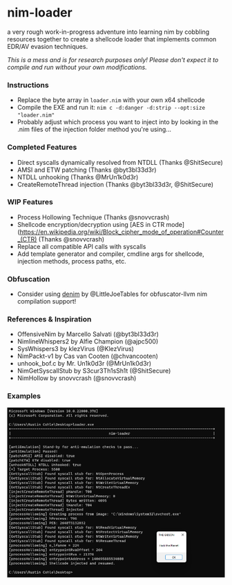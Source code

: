 # nim-loader 

a very rough work-in-progress adventure into learning nim by cobbling resources together to create 
a shellcode loader that implements common EDR/AV evasion techniques.

*This is a mess and is for research purposes only! Please don't expect it to compile and run without your own modifications.*


### Instructions
- Replace the byte array in `loader.nim` with your own x64 shellcode
- Compile the EXE and run it: `nim c -d:danger -d:strip --opt:size "loader.nim"`
- Probably adjust which process you want to inject into by looking in the .nim files of the injection folder method you're using...

### Completed Features
- Direct syscalls dynamically resolved from NTDLL (Thanks @ShitSecure)
- AMSI and ETW patching (Thanks @byt3bl33d3r)
- NTDLL unhooking (Thanks @MrUn1k0d3r)
- CreateRemoteThread injection (Thanks @byt3bl33d3r, @ShitSecure)

### WIP Features
- Process Hollowing Technique (Thanks @snovvcrash)
- Shellcode encryption/decryption using [AES in CTR mode](https://en.wikipedia.org/wiki/Block_cipher_mode_of_operation#Counter_(CTR) (Thanks @snovvcrash)
- Replace all compatible API calls with syscalls
- Add template generator and compiler, cmdline args for shellcode, injection methods, process paths, etc.

### Obfuscation
- Consider using [denim](https://github.com/moloch--/denim) by @LittleJoeTables for obfuscator-llvm nim compilation support!


### References & Inspiration
- OffensiveNim by Marcello Salvati (@byt3bl33d3r)
- NimlineWhispers2 by Alfie Champion (@ajpc500)
- SysWhispers3 by klezVirus (@KlezVirus)
- NimPackt-v1 by Cas van Cooten (@chvancooten)
- unhook_bof.c by Mr. Un1k0d3r (@MrUn1k0d3r)
- NimGetSyscallStub by S3cur3Th1sSh1t (@ShitSecure)
- NimHollow by snovvcrash (@snovvcrash)

### Examples
<p align="center">
    <img src="screenshots/example.png">
</p>